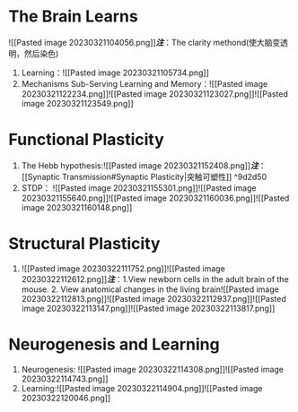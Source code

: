 # The Brain Learns
![[Pasted image 20230321104056.png]]***注***：The clarity methond(使大脑变透明，然后染色)
1. Learning：![[Pasted image 20230321105734.png]]
2. Mechanisms Sub-Serving Learning and Memory：![[Pasted image 20230321122234.png]]![[Pasted image 20230321123027.png]]![[Pasted image 20230321123549.png]]
# Functional Plasticity
1. The Hebb hypothesis:![[Pasted image 20230321152408.png]]***注***：[[Synaptic Transmission#Synaptic Plasticity|突触可塑性]] ^9d2d50
2. STDP： ![[Pasted image 20230321155301.png]]![[Pasted image 20230321155640.png]]![[Pasted image 20230321160036.png]]![[Pasted image 20230321160148.png]]
# Structural Plasticity
1. ![[Pasted image 20230322111752.png]]![[Pasted image 20230322112612.png]]***注***：1.View newborn cells in the adult brain of the mouse. 2.  View anatomical changes in the living brain![[Pasted image 20230322112813.png]]![[Pasted image 20230322112937.png]]![[Pasted image 20230322113147.png]]![[Pasted image 20230322113817.png]]
# Neurogenesis and Learning
1. Neurogenesis: ![[Pasted image 20230322114308.png]]![[Pasted image 20230322114743.png]]
2. Learning:![[Pasted image 20230322114904.png]]![[Pasted image 20230322120046.png]]